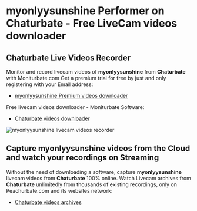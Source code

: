 # myonlyysunshine Performer on Chaturbate - Free LiveCam videos downloader

## Chaturbate Live Videos Recorder

Monitor and record livecam videos of **myonlyysunshine** from **Chaturbate** with Moniturbate.com
Get a premium trial for free by just and only registering with your Email address:
* [myonlyysunshine Premium videos downloader](https://moniturbate.com/request-demo-licence-key.html)

Free livecam videos downloader - Moniturbate Software:
* [Chaturbate videos downloader](https://moniturbate.com/moniturbate-download-software.html)

![myonlyysunshine livecam videos recorder](https://peachurnet.com/templates/moniturbate-software.png)


## Capture myonlyysunshine videos from the Cloud and watch your recordings on Streaming

Without the need of downloading a software, capture **myonlyysunshine** livecam videos from **Chaturbate** 100% online.
Watch Livecam archives from **Chaturbate** unlimitedly from thousands of existing recordings, only on Peachurbate.com and its websites network:
* [Chaturbate videos archives](https://peachurnet.com/)